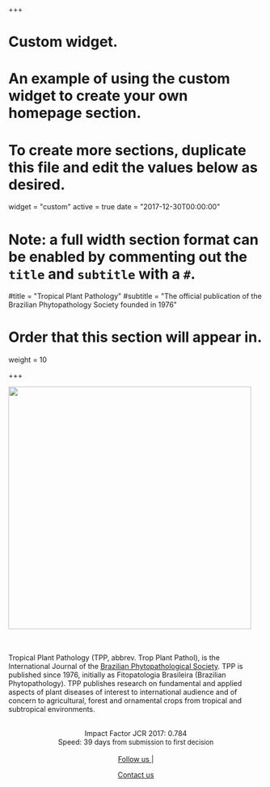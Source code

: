 +++
# Custom widget.
# An example of using the custom widget to create your own homepage section.
# To create more sections, duplicate this file and edit the values below as desired.
widget = "custom"
active = true
date = "2017-12-30T00:00:00"

# Note: a full width section format can be enabled by commenting out the `title` and `subtitle` with a `#`.
#title = "Tropical Plant Pathology"
#subtitle = "The official publication of the Brazilian Phytopathology Society founded in 1976"

# Order that this section will appear in.
weight = 10

+++
<div class="col2">
    <img src = "/img/cover_tpp.svg" width=480>  
   <br><bR><br>
   

   
Tropical Plant Pathology (TPP, abbrev. Trop Plant Pathol), is the International Journal of the <a target = "_blank" href = "http://www.sbfito.com.br">Brazilian Phytopathological Society</a>. TPP is published since 1976, initially as Fitopatologia Brasileira (Brazilian Phytopathology). TPP publishes research on fundamental and applied aspects of plant diseases of interest to international audience and of concern to agricultural, forest and ornamental crops from tropical and subtropical environments. <br><br>
<center>
Impact Factor JCR 2017: 0.784
<br>
Speed: 39 days <font size = 2.2em>from submission to first decision</font><br>

<br>
<a target = "_blank" href="https://twitter.com/TropPlantPathol">Follow us  <i class="fa fa-twitter-square fa-1x" aria-hidden="true"></i></a> |  

<a href = "mailto:tpp.editor@ufv.br">Contact us <i class="fa fa-envelope-o fa-1x" aria-hidden="true"></i></a>  

</center>
</div>


